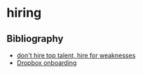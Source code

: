 # hiring

## Bibliography

* [don't hire top talent, hire for weaknesses](https://benjiweber.co.uk/blog/2021/04/10/dont-hire-top-talent-hire-for-weaknesses/)
* [Dropbox onboarding](https://dropbox.tech/culture/a-day-in-the-life-engineer-onboarding-at-dropbox)
